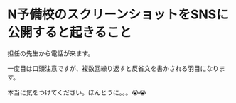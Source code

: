 # N予備校のスクリーンショットをSNSに公開すると起きること

担任の先生から電話が来ます。

一度目は口頭注意ですが、複数回繰り返すと反省文を書かされる羽目になります。

本当に気をつけてください。ほんとうに。。。😭😭
